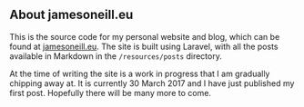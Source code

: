 ## About jamesoneill.eu

This is the source code for my personal website and blog, which can be found at
[jamesoneill.eu](https://jamesoneill.eu). The site is built using Laravel, with
all the posts available in Markdown in the `/resources/posts` directory.

At the time of writing the site is a work in progress that I am gradually
chipping away at. It is currently 30 March 2017 and I have just published my
first post. Hopefully there will be many more to come.